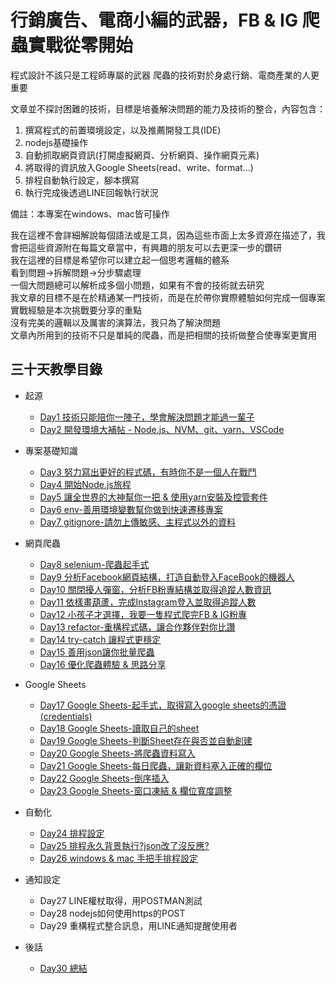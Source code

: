 # 行銷廣告、電商小編的武器，FB & IG 爬蟲實戰從零開始

程式設計不該只是工程師專屬的武器
爬蟲的技術對於身處行銷、電商產業的人更重要

文章並不探討困難的技術，目標是培養解決問題的能力及技術的整合，內容包含：
1. 撰寫程式的前置環境設定，以及推薦開發工具(IDE)
2. nodejs基礎操作
3. 自動抓取網頁資訊(打開虛擬網頁、分析網頁、操作網頁元素)
4. 將取得的資訊放入Google Sheets(read、write、format...)
5. 排程自動執行設定，腳本撰寫
6. 執行完成後透過LINE回報執行狀況

備註：本專案在windows、mac皆可操作

我在這裡不會詳細解說每個語法或是工具，因為這些市面上太多資源在描述了，我會把這些資源附在每篇文章當中，有興趣的朋友可以去更深一步的鑽研  
我在這裡的目標是希望你可以建立起一個思考邏輯的體系  
看到問題->拆解問題->分步驟處理  
一個大問題總可以解析成多個小問題，如果有不會的技術就去研究  
我文章的目標不是在於精通某一門技術，而是在於帶你實際體驗如何完成一個專案  
實戰經驗是本次挑戰要分享的重點  
沒有完美的邏輯以及厲害的演算法，我只為了解決問題  
文章內所用到的技術不只是單純的爬蟲，而是把相關的技術做整合使專案更實用  

## 三十天教學目錄

* 起源
    * [Day1 技術只能陪你一陣子，學會解決問題才能過一輩子](/day1/README.md)
    * [Day2 開發環境大補帖 - Node.js、NVM、git、yarn、VSCode](/day2/README.md)

* 專案基礎知識
    * [Day3 努力寫出更好的程式碼，有時你不是一個人在戰鬥](/day3/README.md)
    * [Day4 開始Node.js旅程](/day4/README.md)
    * [Day5 讓全世界的大神幫你一把 & 使用yarn安裝及控管套件](/day5/README.md)
    * [Day6 env-善用環境變數幫你做到快速遷移專案](/day6/README.md)
    * [Day7 gitignore-請勿上傳敏感、主程式以外的資料](/day7/README.md)

* 網頁爬蟲
    * [Day8 selenium-爬蟲起手式](/day8/README.md)
    * [Day9 分析Facebook網頁結構，打造自動登入FaceBook的機器人](/day9/README.md)
    * [Day10 關閉擾人彈窗，分析FB粉專結構並取得追蹤人數資訊](/day10/README.md)
    * [Day11 依樣畫葫蘆，完成Instagram登入並取得追蹤人數](/day11/README.md)
    * [Day12 小孩子才選擇，我要一隻程式爬完FB & IG粉專](/day12/README.md)
    * [Day13 refactor-重構程式碼，讓合作夥伴對你比讚](/day13/README.md)
    * [Day14 try-catch 讓程式更穩定](/day14/README.md)
    * [Day15 善用json讓你批量爬蟲](/day15/README.md)
    * [Day16 優化爬蟲體驗 & 思路分享](/day16/README.md)

* Google Sheets
    * [Day17 Google Sheets-起手式，取得寫入google sheets的憑證(credentials)](/day17/README.md)
    * [Day18 Google Sheets-讀取自己的sheet](/day18/README.md)
    * [Day19 Google Sheets-判斷Sheet存在與否並自動創建](/day19/README.md)
    * [Day20 Google Sheets-將爬蟲資料寫入](/day20/README.md)
    * [Day21 Google Sheets-每日爬蟲，讓新資料塞入正確的欄位](/day21/README.md)
    * [Day22 Google Sheets-倒序插入](/day22/README.md)
    * [Day23 Google Sheets-窗口凍結 & 欄位寬度調整](/day23/README.md)

* 自動化
    * [Day24 排程設定](/day24/README.md)
    * [Day25 排程永久背景執行?json改了沒反應?](/day25/README.md)
    * [Day26 windows & mac 手把手排程設定](/day26/README.md)

* 通知設定
    * Day27 LINE權杖取得，用POSTMAN測試
    * Day28 nodejs如何使用https的POST
    * Day29 重構程式整合訊息，用LINE通知提醒使用者

* 後話
    * [Day30 總結](/day/30/README.md)

